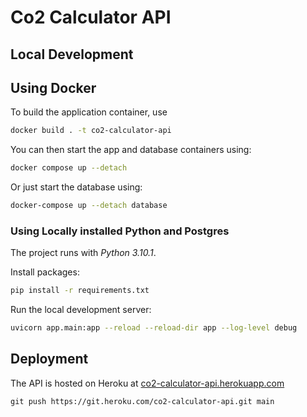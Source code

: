# Co2 Calculator API

## Local Development

## Using Docker

To build the application container, use

```bash
docker build . -t co2-calculator-api
```

You can then start the app and database containers using:

```bash
docker compose up --detach
```

Or just start the database using:

```bash
docker-compose up --detach database
```

### Using Locally installed Python and Postgres

The project runs with *Python 3.10.1*.

Install packages:

```bash
pip install -r requirements.txt
```

Run the local development server:

```bash
uvicorn app.main:app --reload --reload-dir app --log-level debug
```

## Deployment

The API is hosted on Heroku at [co2-calculator-api.herokuapp.com](https://co2-calculator-api.herokuapp.com/)

```api
git push https://git.heroku.com/co2-calculator-api.git main
```
